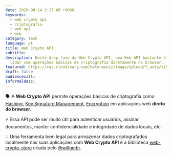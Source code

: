 ```yaml
---
date: 2020-08-14 2:17 AM +0000
keywords:
  - web crypto api
  - criptografia
  - web api
  - web
category: tech
language: pt
title: Web Crypto API
subtitle:
description: Neste drop falo da Web Crypto API, uma Web API bastante útil para
  lidar com operações básicas de criptografia diretamente no browser.
featured: https://res.cloudinary.com/beto-muniz/image/upload/f_auto/v1597080801/wca_fkjrtw.jpg
draft: false
audiencecall:
informaldesc:
---
```


🗣 A **Web Crypto API** permite operações básicas de criptografia como [Hashing](https://developer.mozilla.org/en-US/docs/Web/API/SubtleCrypto/digest), [Key Signature Management](https://developer.mozilla.org/en-US/docs/Web/API/CryptoKey), [Encryption](https://developer.mozilla.org/en-US/docs/Web/API/SubtleCrypto/encrypt) em aplicações web **direto do browser.**

⚡️ Essa API pode ser muito útil para autenticar usuários, assinar documentos, manter confidencialidade e integridade de dados locais, etc.

💡 Uma ferramenta bem legal para armazenar dados criptografados localmente nas suas aplicações com **Web Crypto API** é a biblioteca [web-crypto-store](https://github.com/willgm/web-crypto-storage) criada pelo [@willgmbr](https://twitter.com/willgmbr).

